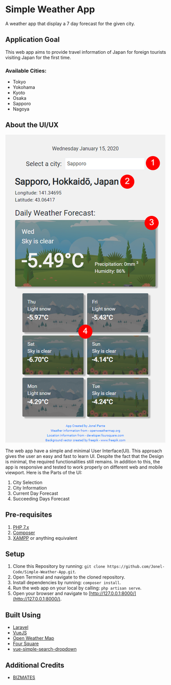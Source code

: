 # Simple Weather App
A weather app that display a 7 day forecast for the given city.

## Application Goal
This web app aims to provide travel information of Japan for foreign tourists visiting Japan for the first time.

### Available Cities:
- Tokyo
- Yokohama
- Kyoto
- Osaka
- Sapporo
- Nagoya
## About the UI/UX
![Web App ScreenShot](/screenshots/screenshot-127.0.0.1_8000-2020.01.15-15_00_50.png?raw=true "Web App Screenshot")

The web app have a simple and minimal User Interface(UI). This approach gives the user an easy and fast to learn UI. Despite the fact that the Design is minimal, the required functionalities still remains. In addition to this, the app is responsive and tested to work properly on different web and mobile viewport. Here is the Parts of the UI:

1. City Selection
2. City Information
3. Current Day Forecast
4. Succeeding Days Forecast

## Pre-requisites
1. [PHP 7.x](https://www.php.net/downloads)
2. [Composer](https://getcomposer.org/download/)
3. [XAMPP](https://www.apachefriends.org/download.html) or anything equivalent

## Setup
1. Clone this Repository by running: `git clone https://github.com/Jonel-Code/Simple-Weather-App.git`.
2. Open Terminal and navigate to the cloned repository.
3. Install dependencies by running: `composer install`.
4. Run the web app on your local by calling: `php artisan serve`.
5. Open your browser and navigate to [http://127.0.0.1:8000/](http://127.0.0.1:8000/).

## Built Using
- [Laravel](https://laravel.com/)
- [VueJS](https://vuejs.org/)
- [Open Weather Map](https://openweathermap.org/)
- [Four Square](https://developer.foursquare.com/)
- [vue-simple-search-dropdown](https://github.com/romainsimon/vue-simple-search-dropdown)

## Additional Credits
- [BIZMATES](https://www.bizmates.ph/)
